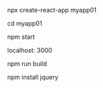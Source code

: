 npx create-react-app  myapp01

cd myapp01 

npm start

localhost: 3000

npm run build

npm install jquery